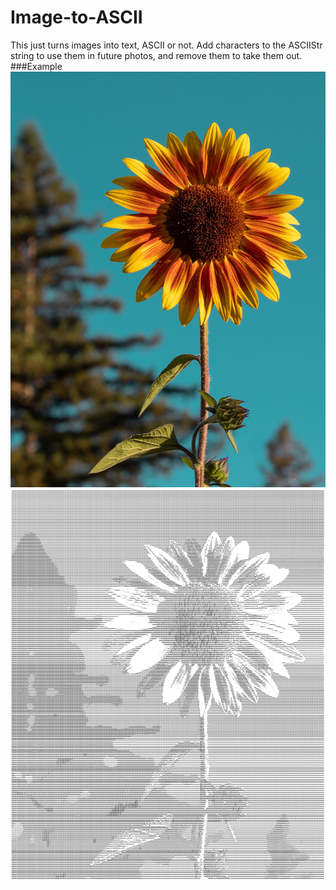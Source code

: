 # Image-to-ASCII
This just turns images into text, ASCII or not.  Add characters to the ASCIIStr string to use them in future photos, and remove them to take them out.
###Example
![](Sunflower.jpg)
![](ASCII_Sunflower.png)
